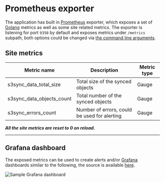 <!--
s3sync-service - Realtime S3 synchronisation tool
Copyright (c) 2020  Yevgeniy Valeyev

This program is free software: you can redistribute it and/or modify
it under the terms of the GNU General Public License as published by
the Free Software Foundation, either version 3 of the License, or
(at your option) any later version.

This program is distributed in the hope that it will be useful,
but WITHOUT ANY WARRANTY; without even the implied warranty of
MERCHANTABILITY or FITNESS FOR A PARTICULAR PURPOSE.  See the
GNU General Public License for more details.

You should have received a copy of the GNU General Public License
along with this program.  If not, see <http://www.gnu.org/licenses/>.
 -->

# Prometheus exporter

The application has built in [Prometheus](https://prometheus.io/) exporter, which exposes a set of [Golang](https://golang.org/) metrics as well as some site related metrics. The exporter is listening for port `9350` by default and exposes metrics under `/metrics` subpath, both options could be changed via [the command line arguments](configuration.md#command-line-args).

## Site metrics

| Metric name | Description | Metric type |
|-------------|-------------|-------------|
| s3sync_data_total_size | Total size of the synced objects | Gauge |
| s3sync_data_objects_count | Total number of the synced objects | Gauge |
| s3sync_errors_count | Number of errors, could be used for alerting | Gauge |

**_All the site metrics are reset to 0 on reload._**

---

## Grafana dashboard

The exposed metrics can be used to create alerts and/or [Grafana](https://grafana.com/) dashboards similar to the following, the source is available [here](https://raw.githubusercontent.com/mazay/s3sync-service/master/grafana/sample-dashboard.json).

![Sample Grafana dashboard](img/sample-dashboard.png)
